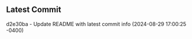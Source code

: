 
## Latest Commit
d2e30ba - Update README with latest commit info (2024-08-29 17:00:25 -0400) <Yunxi-Zhou>
